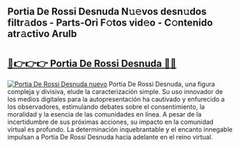 ## Portia De Rossi Desnuda N𝚞𝚎vos desn𝚞dos filtr𝚊dos - Parts-Ori F𝚘tos vid𝚎o - C𝚘ntenido atr𝚊ctivo Arulb

# <h2><a href="http://mbay2r.tromn.icu/?c=Portia+De+Rossi+Desnuda">🔗👉👉👉 Portia De Rossi Desnuda 🔗🔗</a></h2>

[![Portia De Rossi Desnuda nuevo](https://i.imgur.com/pEAQMta.gif)](http://mbay2r.tromn.icu/?c=Portia+De+Rossi+Desnuda)
Portia De Rossi Desnuda, una figura compleja y divisiva, elude la caracterización simple. Su uso innovador de los medios digitales para la autopresentación ha cautivado y enfurecido a los observadores, estimulando debates sobre el consentimiento, la moralidad y la esencia de las comunidades en línea. A pesar de la incertidumbre de sus próximas acciones, su impacto en la comunidad virtual es profundo. La determinación inquebrantable y el encanto innegable impulsan a Portia De Rossi Desnuda hacia adelante en el reino virtual.
